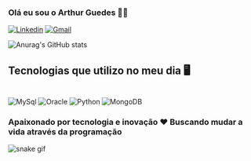 ### Olá eu sou o Arthur Guedes 🙋‍♂️

<div>
<a href="https://github.com/noguedes">
</div>

[![Linkedin](https://img.shields.io/badge/LinkedIn-0077B5?style=for-the-badge&logo=linkedin&logoColor=white)](https://www.linkedin.com/in/arthur-guedes-1134011a0/)
[![Gmail](https://img.shields.io/badge/Gmail-D14836?style=for-the-badge&logo=gmail&logoColor=white)](guedesbarroco@gmail.com)

![Anurag's GitHub stats](https://github-readme-stats.vercel.app/api?username=noguedes&theme=github_dark&icons=true)

## Tecnologias que utilizo no meu dia 🖥️ 

<div style="display: inline_block"><br/>
    <img aligb="center" alt="MySql" src="https://img.shields.io/badge/MySQL-00000F?style=for-the-badge&logo=mysql&logoColor=white">
    <img aligb="center" alt="Oracle" src="https://img.shields.io/badge/Oracle-F80000?style=for-the-badge&logo=Oracle&logoColor=white">
    <img aligb="center" alt="Python" src="https://img.shields.io/badge/Python-FFD43B?style=for-the-badge&logo=python&logoColor=blue">
    <img aligb="center" alt="MongoDB" src="https://img.shields.io/badge/MongoDB-4EA94B?style=for-the-badge&logo=mongodb&logoColor=white">
</div>

### Apaixonado por tecnologia e inovação ❤️ Buscando mudar a vida através da programação

![snake gif](https://github.com/noguedes/noguedes/blob/output/github-contribution-grid-snake.svg)

